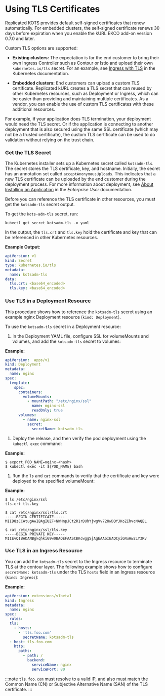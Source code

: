 # Using TLS Certificates

Replicated KOTS provides default self-signed certificates that renew automatically. For embedded clusters, the self-signed certificate renews 30 days before expiration when you enable the kURL EKCO add-on version 0.7.0 and later.

Custom TLS options are supported:

- **Existing clusters:** The expectation is for the end customer to bring their own Ingress Controller such as Contour or Istio and upload their own `kubernetes.io/tls` secret. For an example, see [Ingress with TLS](https://kubernetes.io/docs/concepts/services-networking/ingress/#tls) in the Kubernetes documentation.

- **Embedded clusters:** End customers can upload a custom TLS certificate. Replicated kURL creates a TLS secret that can reused by other Kubernetes resources, such as Deployment or Ingress, which can be easier than providing and maintaining multiple certificates. As a vendor, you can enable the use of custom TLS certificates with these additional resources.

For example, if your application does TLS termination, your deployment would need the TLS secret. Or if the application is connecting to another deployment that is also secured using the same SSL certificate (which may not be a trusted certificate), the custom TLS certificate can be used to do validation without relying on the trust chain.

### Get the TLS Secret

The Kubernetes installer sets up a Kubernetes secret called `kotsadm-tls`. The secret stores the TLS certificate, key, and hostname. Initially, the secret has an annotation set called `acceptAnonymousUploads`. This indicates that a new TLS certificate can be uploaded by the end customer during the deployment process. For more information about deployment, see [About Installing an Application](/enterprise/installing-overview) in the _Enterprise User_ documentation.

Before you can reference the TLS certificate in other resources, you must get the `kotsadm-tls` secret output.

To get the `kots-adm-tls` secret, run:

```shell
kubectl get secret kotsadm-tls -o yaml
```

In the output, the `tls.crt` and `tls.key` hold the certificate and key that can be referenced in other Kubernetes resources.

**Example Output:**

```yaml
apiVersion: v1
kind: Secret
type: kubernetes.io/tls
metadata:
  name: kotsadm-tls
data:
  tls.crt: <base64_encoded>
  tls.key: <base64_encoded>
```

### Use TLS in a Deployment Resource

This procedure shows how to reference the `kotsadm-tls` secret using an example nginx Deployment resource (`kind: Deployment`).

To use the `kotsadm-tls` secret in a Deployment resource:

1. In the Deployment YAML file, configure SSL for volumeMounts and volumes, and add the `kotsadm-tls` secret to volumes:

  **Example:**

  ```yaml
  apiVersion:  apps/v1
  kind: Deployment
  metadata:
    name: nginx
  spec:
    template:
      spec:
        containers:
          volumeMounts:
            - mountPath: "/etc/nginx/ssl"
              name: nginx-ssl
              readOnly: true
        volumes:
          - name: nginx-ssl
            secret:
              secretName: kotsadm-tls
  ```

1. Deploy the release, and then verify the pod deployment using the `kubectl exec` command:

  **Example:**

  ```shell
  $ export POD_NAME=nginx-<hash>
  $ kubectl exec -it ${POD_NAME} bash
  ```

1. Run the `ls` and `cat` commands to verify that the certificate and key were deployed to the specified volumeMount:

  **Example:**

  ```shell
  $ ls /etc/nginx/ssl
  tls.crt tls.key

  $ cat /etc/nginx/ssl/tls.crt
  -----BEGIN CERTIFICATE-----
  MIID8zCCAtugAwIBAgIUZF+NWHnpJCt2R1rDUhYjwgVv72UwDQYJKoZIhvcNAQEL

  $ cat /etc/nginx/ssl/tls.key
  -----BEGIN PRIVATE KEY-----
  MIIEvQIBADANBgkqhkiG9w0BAQEFAASCBKcwggSjAgEAAoIBAQCyiGNuHw2LY3Rv
  ```

### Use TLS in an Ingress Resource

You can add the `kotsadm-tls` secret to the Ingress resource to terminate TLS at the contour layer. The following example shows how to configure `secretName: kotsadm-tls` under the TLS `hosts` field in an Ingress resource (`kind: Ingress`):

**Example:**

```yaml
apiVersion: extensions/v1beta1
kind: Ingress
metadata:
  name: nginx
spec:
  rules:
  tls:
    - hosts:
      - 'tls.foo.com'
        secretName: kotsadm-tls
  - host: tls.foo.com
    http:
      paths:
        - path: /
          backend:
            serviceName: nginx
            servicePort: 80
```
:::note
`tls.foo.com` must resolve to a valid IP, and also must match the Common Name (CN) or Subjective Alternative Name (SAN) of the TLS certificate.
:::
